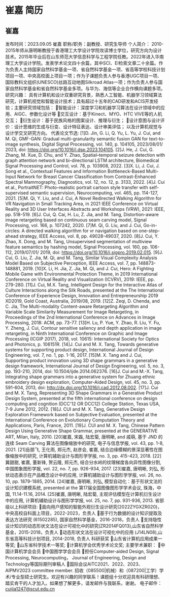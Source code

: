 # 崔嘉 简历

## 崔嘉
发布时间：2023.09.05
崔嘉
职称/职务：副教授、研究生导师
个人简介：
2010-2015年师从唐明晰教授于香港理工大学设计学院攻读博士学位，研究方向为设计技术。2015年毕业后在山东师范大学信息科学与工程学院任教。2022年进入华南理工大学设计学院。发表学术论文四十余篇，其中SCI、EI检索文章二十余篇。作为负责人主持国家自然科学基金一项、省自然科学基金一项、省高等学校科技计划项目一项、中央高校面上项目一项；作为子课题负责人参与香港UGC项目一项、国际教科文组织(UNESCO)丝路互动地图Silkroad Atlas一项；作为负责人参与国家自然科学基金和省自然科学基金多项。与华为、海信等企业合作横向课题多项。
研究兴趣：
具有计算机和设计双重研究背景，熟悉人工智能、机器学习领域算法研究，计算机视觉和智能设计技术；具有超过十五年的CAD研发和ACIS开发经验；主要研究领域包括：
智能设计：深度学习和机器学习算法在设计领域中的应用、AIGC、参数化设计等
交互设计：基于Kinect、MYO、HTC VIVE等的人机交互；
衍生设计：基于民族风格的图案设计、推理与衍生；
设计意图与设计评价：设计思维的生成与衍变、设计特征表达、设计审美评估；
以及计算机视觉与设计学交叉研究方向。
代表论文节选:
[1]D. Jin, G. Li, Q. Yu, L. Yu, J. Cui, and M. Qi, GMF-GAN: Gradual multi-granularity semantic fusion GAN for text-to-image synthesis, Digital Signal Processing, vol. 140, p. 104105, 2023/08/01/ 2023, doi: https://doi.org/10.1016/j.dsp.2023.104105.
[2]J. He, J. Cui, G. Zhang, M. Xue, D. Chu, and Y. Zhao, Spatial–temporal seizure detection with graph attention network and bi-directional LSTM architecture, Biomedical Signal Processing and Control, vol. 78, p. 103908, 2022.
[3]X. Li, J. Cui, J. Song et al., Contextual Features and Information Bottleneck-Based Multi-Input Network for Breast Cancer Classification from Contrast-Enhanced Spectral Mammography, Diagnostics, vol. 12, no. 12, p. 3133, 2022.
[4]J. Cui et al., PortraitNET: Photo-realistic portrait cartoon style transfer with self-supervised semantic supervision, Neurocomputing, vol. 465, pp. 114-127, 2021.
[5]M. Qi, Y. Liu, and J. Cui, A Novel Redirected Walking Algorithm for VR Navigation in Small Tracking Area, in 2021 IEEE Conference on Virtual Reality and 3D User Interfaces Abstracts and Workshops (VRW), 2021: IEEE, pp. 518-519.
[6]J. Cui, Q. Cai, H. Lu, Z. Jia, and M. Tang, Distortion-aware image retargeting based on continuous seam carving model, Signal Processing, vol. 166, p. 107242, 2020.
[7]M. Qi, G. Liu, and J. Cui, Go-in-circles: A directed walking algorithm for vr navigation based on one-step-ahead strategy, IEEE Access, vol. 8, pp. 49028-49037, 2020.
[8]J. Cui, Y. Zhao, X. Dong, and M. Tang, Unsupervised segmentation of multiview feature semantics by hashing model, Signal Processing, vol. 160, pp. 106-112, 2019/07/01/ 2019, doi: https://doi.org/10.1016/j.sigpro.2019.02.015.
[9]J. Cui, G. Liu, Z. Jia, M. Qi, and M. Tang, Similar Visual Complexity Analysis Model Based on Subjective Perception, IEEE Access, vol. 7, pp. 148873-148881, 2019.
[10]X. Li, H. Jia, Z. Jia, M. Qi, and J. Cui, Hero: A Fighting Mobile Game with Environmental Protection Theme, in 2019 International Conference on Virtual Reality and Visualization (ICVRV), 2019: IEEE, pp. 279-280.
[11]J. Cui, M.X. Tang, Intelligent Design for the Interactive Atlas of Culture Interactions along the Silk Roads, presented at the The International Conference of Experience Design, Innovation and Entrepreneurship 2019 XD2019, Gold Coast, Australia, 2019/08, 2019.
[12]Z. Zeqi, D. Chenda, and C. Jia, The Multi-modality Content-aware Retargeting Algorithm and Variable Scale Similarity Measurement for Image Retargeting, in Proceedings of the 2nd International Conference on Advances in Image Processing, 2018: ACM, pp. 73-77.
[13]H. Lu, P. Yue, Y. Zhao, R. Liu, Y. Fu, Y. Zheng, J. Cui, Contour sensitive saliency and depth application in image retargeting, in Ninth International Conference on Graphic and Image Processing (ICGIP 2017), 2018, vol. 10615: International Society for Optics and Photonics, p. 106151R.
[14]J. Cui and M. X. Tang, Towards generative systems for supporting product design, International Journal of Design Engineering, vol. 7, no. 1, pp. 1-16, 2017.
[15]M. X. Tang and J. Cui, Supporting product innovation using 3D shape grammars in a generative design framework, International Journal of Design Engineering, vol. 5, no. 3, pp. 193-210, 2014, doi: 10.1504/ijde.2014.062376.
[16]J. Cui and M.-X. Tang, Integrating shape grammars into a generative system for Zhuang ethnic embroidery design exploration, Computer-Aided Design, vol. 45, no. 3, pp. 591-604, 2013, doi: http://dx.doi.org/10.1016/j.cad.2012.08.002.
[17]J. Cui and M. X. Tang, Representing 3D Shape Grammars in a Generative Product Design System, presented at the fifth international conference on design computing and cognition (DCC'12 OR DCC12) College Station, Texas USA, 7-9 June 2012, 2012.
[18]J. CUI and M. X. Tang, Generative Design Exploration Framework based on Subjective Evaluation, presented at the International Conference on Evolutionary Computation Theory and Applications, Paris, France, 2011.
[19]J. CUI and M. X. Tang, Chinese Pattern Design Using Generative Shape Grammar, presented at the GENERATIVE ART, Milan, Italy, 2010.
[20]崔嘉, 宋磊, 陆宏菊, 唐明晰, and 戚萌, 基于 JND 的连续 Seam Carving 算法在图像缩放中的研究, 电子与信息学报, vol. 43, pp. 1-8, 2021.
[21]岳朋飞, 王化雨, 郑元杰, 赵彦会, 崔嘉, 结合边缘模糊的景深显著性在图像缩放中的研究, 计算机辅助设计与图形学学报, no. 3, pp. 415-423, 2018.
[22]冀甜甜, 崔嘉, 董新锋, 贺云隆, 郑元杰, 结合分水岭的纹理梯度各向异性图像分割, 中国图象图形学报, vol. 22, no. 7, pp. 926-934, 2017.
[23]崔嘉, 唐明晰, 刘弘, 形状动态表示在产品概念设计中的应用, 计算机辅助设计与图形学学报, vol. 26, no. 10, pp. 1879-1885, 2014.
[24]崔嘉, 唐明晰, 刘弘, 模型自动化：基于形状文法的设计知识建模系统, presented at the 第17届全国图像图形学学术会议, 珠海，中国, 11.14-11.16, 2014.
[25]崔嘉, 唐明晰, 陆宏菊, 主观评估模型在计算机衍生设计中的应用, 计算机辅助设计与图形学学报, vol. 25, no. 7, pp. 931-936, 2013.
省部级以上科研项目:
面向用户感知的智能外观衍生设计研究(2022ZYGXZR020)，中央高校自科面上项目，2022-2023，负责人
基于⾏为数据的设计知识提取及表达⽅法研究 (61502285), 国家自然科学基金，2016-2018，负责人
⽀持隐性设计知识的动态形状⽂法在设计可视化中的研究(ZR2014FQ013),山东省自然科学基金，2015-2018，负责人
动态形状⽂法在设计可视化中的应⽤ (J14LN08),山东省高等科技计划项目, 2014-2018, 负责人
科研获奖
山东省计算机应用成果一等奖;
山东省科学技术一等奖;
计算机学会优秀学术论文奖;
主要学术兼职：
中国计算机学会会员
中国图学学会会员
担任Computer-aided Design, Signal Processing, Neurocomputing， Journal of Engineering, Design and Technology等国际期刊审稿人
国际会议AITC2021、2022、2023、AIPMV2023 committee member.
招收（085500|机械）和（087200|工学）学术/专业型硕士研究生。欢迎有兴趣的同学联系！课题组十分欢迎具有科研理想、踏实肯干的人才加入。如果想了解更多，请发邮件与我联系，谢谢。
电子邮件：cuijia1247@scut.edu.cn
